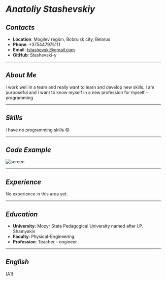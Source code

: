 # ***Anatoliy Stashevskiy***
## *Contacts*
* **Location**: Mogilev region, Bobruisk city, Belarus
* **Phone**: +375447975111
* **Email**: tstashevski@gmail.com
* **GitHub**: Stashevski-y
___
## *About Me*
I work well in a team and really want to learn and develop new skills. I am purposeful and I want to know myself in a new profession for myself - programming
___
## *Skills*
I have no programming skills  :worried:
___
## *Code Example*
![screen](https://drive.google.com/drive/folders/1Zq2zEFErMLNlt9YjM0Xu_Y1uRyGC51T4)
___
## *Experience* 
No experience in this area yet.

___
## *Education*
* **University:** Mozyr State Pedagogical University named after I.P. Shamyakin
* **Faculty**: Physical-Engineering
* **Profession**: Teacher - engineer
___
## *English*
(A1) 
